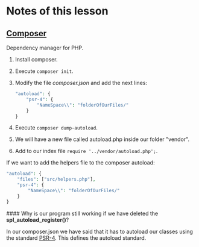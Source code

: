 # Notes of this lesson

## [Composer](https://getcomposer.org/)

Dependency manager for PHP.

1. Install composer.
1. Execute `composer init`.
1. Modify the file _composer.json_ and add the next lines:

    ```php
    "autoload": {
        "psr-4": {
            "NameSpace\\": "folderOfOurFiles/"
        }
    }
    ```

1. Execute `composer dump-autoload`.
1. We will have a new file called autoload.php inside our folder "vendor".
1. Add to our index file `require '../vendor/autoload.php';`.

If we want to add the helpers file to the composer autoload:

```php
"autoload": {
    "files": ["src/helpers.php"],
    "psr-4": {
        "NameSpace\\": "folderOfOurFiles/"
    }
}
```


#### Why is our program still working if we have deleted the __spl_autoload_register()__?

In our composer.json we have said that it has to autoload our classes using the standard [PSR-4](https://www.php-fig.org/psr/psr-4/). This defines the autoload standard.   

 